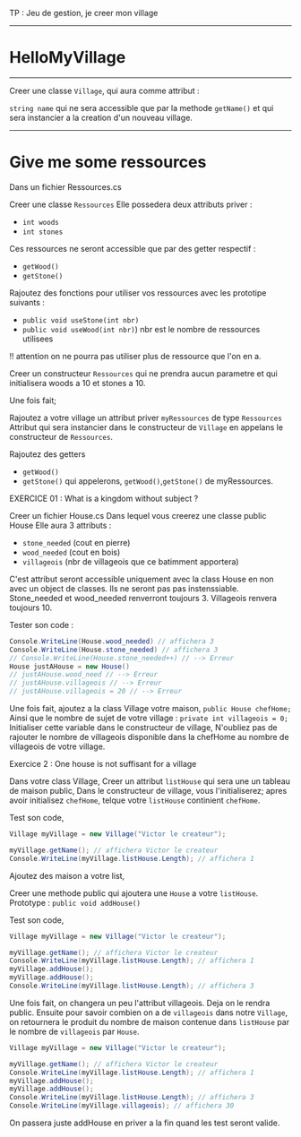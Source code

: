TP : Jeu de gestion, je creer mon village


---

#   HelloMyVillage 

---

Creer une classe `Village`,
qui aura comme attribut :

`string name` qui ne sera accessible que par la methode `getName()` et qui sera instancier a la creation d'un nouveau village.





---

# Give me some ressources


Dans un fichier Ressources.cs

Creer une classe `Ressources`
Elle possedera deux attributs priver :
- `int woods`
- `int stones`

Ces ressources ne seront accessible que par des getter respectif : 
- `getWood()`
- `getStone()`

Rajoutez des fonctions pour utiliser vos ressources avec les prototipe suivants : 
-  `public void useStone(int nbr)`
- `public void useWood(int nbr)`)
nbr est le nombre de ressources utilisees

!! attention on ne pourra pas utiliser plus de ressource que l'on en a. 


Creer un constructeur `Ressources` qui ne prendra aucun parametre et qui initialisera woods a 10 et stones a 10.


Une fois fait;

Rajoutez a votre village un attribut priver `myRessources` de type `Ressources`
Attribut qui sera instancier dans le constructeur de `Village` en appelans le constructeur de `Ressources`.

Rajoutez des getters 
- `getWood()`
- `getStone()`
qui appelerons, `getWood()`,`getStone()` de myRessources.




EXERCICE 01 : What is a kingdom without subject ?

Creer un fichier House.cs
Dans lequel vous creerez une classe public House
Elle aura 3 attributs : 
- `stone_needed` (cout en pierre)
- `wood_needed` (cout en bois)
- `villageois` (nbr de villageois que ce batimment apportera)

C'est attribut seront accessible uniquement avec la class House en non avec un object de classes.
Ils ne seront pas pas instenssiable.
Stone_needed et wood_needed renverront toujours 3.
Villageois renvera toujours 10.


Tester son code : 
```csharp
Console.WriteLine(House.wood_needed) // affichera 3
Console.WriteLine(House.stone_needed) // affichera 3
// Console.WriteLine(House.stone_needed++) // --> Erreur
House justAHouse = new House()
// justAHouse.wood_need // --> Erreur
// justAHouse.villageois // --> Erreur
// justAHouse.villageois = 20 // --> Erreur

```

Une fois fait, ajoutez a la class Village votre maison,
`public House chefHome;`
Ainsi que le nombre de sujet de votre village : 
`private int villageois = 0;`
Initialiser cette variable dans le constructeur de village,
N'oubliez pas de rajouter le nombre de villageois disponible dans la chefHome au nombre de villageois de votre village.




Exercice 2 : One house is not suffisant for a village

Dans votre class Village, 
Creer un attribut `listHouse` qui sera une un tableau de maison public, 
Dans le constructeur de village, vous l'initialiserez;
apres avoir initialisez `chefHome`, telque votre `listHouse` continient `chefHome`.

Test son code,


```csharp
Village myVillage = new Village("Victor le createur");

myVillage.getName(); // affichera Victor le createur
Console.WriteLine(myVillage.listHouse.Length); // affichera 1
```

Ajoutez des maison a votre list,

Creer une methode public qui ajoutera une `House` a votre `listHouse`.
Prototype : `public void addHouse()`



Test son code,


```csharp
Village myVillage = new Village("Victor le createur");

myVillage.getName(); // affichera Victor le createur
Console.WriteLine(myVillage.listHouse.Length); // affichera 1
myVillage.addHouse();
myVillage.addHouse();
Console.WriteLine(myVillage.listHouse.Length); // affichera 3
```

Une fois fait, on changera un peu l'attribut villageois.
Deja on le rendra public.
Ensuite pour savoir combien on a de `villageois`  dans notre `Village`, on retournera le produit du nombre de maison contenue dans `listHouse` par le nombre de `villageois` par `House`.



```csharp
Village myVillage = new Village("Victor le createur");

myVillage.getName(); // affichera Victor le createur
Console.WriteLine(myVillage.listHouse.Length); // affichera 1
myVillage.addHouse();
myVillage.addHouse();
Console.WriteLine(myVillage.listHouse.Length); // affichera 3
Console.WriteLine(myVillage.villageois); // affichera 30
```

On passera juste addHouse en priver a la fin quand les test seront valide.



